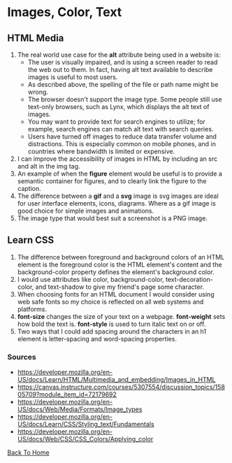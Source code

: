 # Images, Color, Text

## HTML Media

1. The real world use case for the **alt** attribute being used in a website is:
    - The user is visually impaired, and is using a screen reader to read the web out to them. In fact, having alt text available to describe images is useful to most users.
    - As described above, the spelling of the file or path name might be wrong.
    - The browser doesn't support the image type. Some people still use text-only browsers, such as Lynx, which displays the alt text of images.
    - You may want to provide text for search engines to utilize; for example, search engines can match alt text with search queries.
    - Users have turned off images to reduce data transfer volume and distractions. This is especially common on mobile phones, and in countries where bandwidth is limited or expensive.
2. I can improve the accessibility of images in HTML by including an src and alt in the img tag.
3. An example of when the **figure** element would be useful is to provide a semantic container for figures, and to clearly link the figure to the caption.
4. The difference between a **gif** and a **svg** image is svg images are  ideal for user interface elements, icons, diagrams. Where as a gif image is good choice for simple images and animations.
5. The image type that would best suit a screenshot is a PNG image.

## Learn CSS

1. The difference between foreground and background colors of an HTML element is the foreground color is the HTML element's content and the background-color property defines the element's background color.
2. I would use attributes like color, background-color, text-decoration-color, and text-shadow to give my friend's page some character.
3. When choosing fonts for an HTML document I would consider using web safe fonts so my choice is reflected on all web systems and platforms. 
4. **font-size** changes the size of your text on a webpage. **font-weight** sets how bold the text is. **font-style** is used to turn italic text on or off.
5. Two ways that I could add spacing around the characters in an h1 element is letter-spacing and word-spacing properties.

### Sources

- <https://developer.mozilla.org/en-US/docs/Learn/HTML/Multimedia_and_embedding/Images_in_HTML>
- <https://canvas.instructure.com/courses/5307554/discussion_topics/15805709?module_item_id=72179692>
- <https://developer.mozilla.org/en-US/docs/Web/Media/Formats/Image_types>
- <https://developer.mozilla.org/en-US/docs/Learn/CSS/Styling_text/Fundamentals>
- <https://developer.mozilla.org/en-US/docs/Web/CSS/CSS_Colors/Applying_color>

[Back To Home](../README.md)